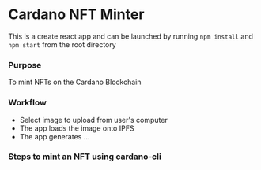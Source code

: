 # Cardano NFT Minter

This is a create react app and can be launched by running `npm install` and `npm start` from the root directory

### Purpose
To mint NFTs on the Cardano Blockchain

### Workflow

- Select image to upload from user's computer
- The app loads the image onto IPFS
- The app generates ...

### Steps to mint an NFT using cardano-cli



